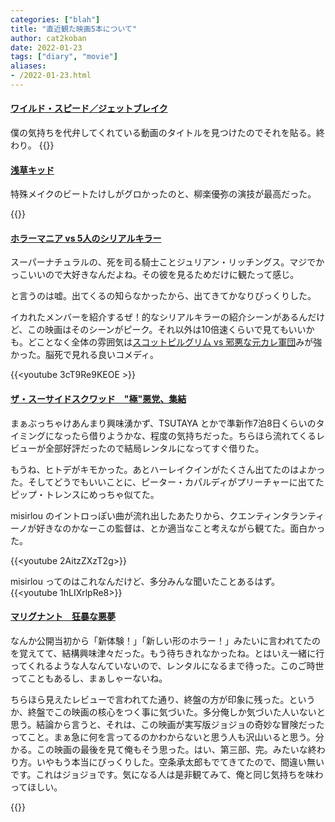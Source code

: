 ```yaml
---
categories: ["blah"]
title: "直近観た映画5本について"
author: cat2koban
date: 2022-01-23
tags: ["diary", "movie"]
aliases:
- /2022-01-23.html
---
```


#### [ワイルド・スピード／ジェットブレイク](https://filmarks.com/movies/72777?mark_id=125904783)

僕の気持ちを代弁してくれている動画のタイトルを見つけたのでそれを貼る。終わり。
{{<youtube PMaJxEtlFIw >}} <br />

#### [浅草キッド](https://filmarks.com/movies/94105?mark_id=125655556)

特殊メイクのビートたけしがグロかったのと、柳楽優弥の演技が最高だった。

{{<youtube sn9IhRxr8rQ >}}

#### [ホラーマニア vs 5人のシリアルキラー](https://filmarks.com/movies/97880?mark_id=126317211)

スーパーナチュラルの、死を司る騎士ことジュリアン・リッチングス。マジでかっこいいので大好きなんだよね。その彼を見るためだけに観たって感じ。

と言うのは嘘。出てくるの知らなかったから、出てきてかなりびっくりした。

イカれたメンバーを紹介するぜ！的なシリアルキラーの紹介シーンがあるんだけど、この映画はそのシーンがピーク。それ以外は10倍速くらいで見てもいいかも。どことなく全体の雰囲気は[スコットピルグリム vs 邪悪な元カレ軍団](https://filmarks.com/movies/5496)みが強かった。脳死で見れる良いコメディ。

{{<youtube 3cT9Re9KEOE >}}

#### [ザ・スーサイドスクワッド　"極"悪党、集結](https://filmarks.com/movies/74474?mark_id=126803053)

まぁぶっちゃけあんまり興味湧かず、TSUTAYA とかで準新作7泊8日くらいのタイミングになったら借りようかな、程度の気持ちだった。ちらほら流れてくるレビューが全部好評だったので結局レンタルになってすぐ借りた。

もうね、ヒトデがキモかった。あとハーレイクインがたくさん出てたのはよかった。そしてどうでもいいことに、ピーター・カパルディがプリーチャーに出てたピップ・トレンスにめっちゃ似てた。

misirlou のイントロっぽい曲が流れ出したあたりから、クエンティンタランティーノが好きなのかなーこの監督は、とか適当なこと考えながら観てた。面白かった。

{{<youtube 2AitzZXzT2g>}} <br />

misirlou ってのはこれなんだけど、多分みんな聞いたことあるはず。
{{<youtube 1hLIXrlpRe8>}}

#### [マリグナント　狂暴な悪夢](https://filmarks.com/movies/88639?mark_id=126803398)

なんか公開当初から「新体験！」「新しい形のホラー！」みたいに言われてたのを覚えてて、結構興味津々だった。もう待ちきれなかったね。とはいえ一緒に行ってくれるような人なんていないので、レンタルになるまで待った。このご時世ってこともあるし、まぁしゃーないね。

ちらほら見えたレビューで言われてた通り、終盤の方が印象に残った。というか、終盤でこの映画の核心をつく事に気づいた。多分俺しか気づいた人いないと思う。結論から言うと、それは、この映画が実写版ジョジョの奇妙な冒険だったってこと。まぁ急に何を言ってるのかわからないと思う人も沢山いると思う。分かる。この映画の最後を見て俺もそう思った。はい、第三部、完。みたいな終わり方。いやもう本当にびっくりした。空条承太郎もでてきてたので、間違い無いです。これはジョジョです。気になる人は是非観てみて、俺と同じ気持ちを味わってほしい。

{{<youtube y6cZXW-FN48 >}} <br />


